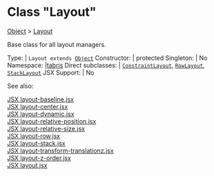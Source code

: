 ---
---
# Class "Layout"

<a href="https://developer.mozilla.org/en-US/docs/Web/JavaScript/Reference/Global_Objects/Object" title="View &quot;Object&quot; on MDN">Object</a> > <a href="#" >Layout</a>

Base class for all layout managers.


Type: | <code style="white-space: nowrap">Layout extends <a href="https://developer.mozilla.org/en-US/docs/Web/JavaScript/Reference/Global_Objects/Object" title="View &quot;Object&quot; on MDN">Object</a></code>
Constructor: | protected
Singleton: | No
Namespace: |<a href="../modules.html#startup" >tabris</a>
Direct subclasses: | <code style="white-space: nowrap"><a href="ConstraintLayout.html" title="ConstraintLayout Class Reference">ConstraintLayout</a></code>, <code style="white-space: nowrap"><a href="RowLayout.html" title="RowLayout Class Reference">RowLayout</a></code>, <code style="white-space: nowrap"><a href="StackLayout.html" title="StackLayout Class Reference">StackLayout</a></code>
JSX Support: | No


See also:
  
[<span class='language jsx'>JSX</span> layout-baseline.jsx](https://playground.tabris.com/?gitref=v3.5.0&snippet=layout-baseline.jsx)  
[<span class='language jsx'>JSX</span> layout-center.jsx](https://playground.tabris.com/?gitref=v3.5.0&snippet=layout-center.jsx)  
[<span class='language jsx'>JSX</span> layout-dynamic.jsx](https://playground.tabris.com/?gitref=v3.5.0&snippet=layout-dynamic.jsx)  
[<span class='language jsx'>JSX</span> layout-relative-position.jsx](https://playground.tabris.com/?gitref=v3.5.0&snippet=layout-relative-position.jsx)  
[<span class='language jsx'>JSX</span> layout-relative-size.jsx](https://playground.tabris.com/?gitref=v3.5.0&snippet=layout-relative-size.jsx)  
[<span class='language jsx'>JSX</span> layout-row.jsx](https://playground.tabris.com/?gitref=v3.5.0&snippet=layout-row.jsx)  
[<span class='language jsx'>JSX</span> layout-stack.jsx](https://playground.tabris.com/?gitref=v3.5.0&snippet=layout-stack.jsx)  
[<span class='language jsx'>JSX</span> layout-transform-translationz.jsx](https://playground.tabris.com/?gitref=v3.5.0&snippet=layout-transform-translationz.jsx)  
[<span class='language jsx'>JSX</span> layout-z-order.jsx](https://playground.tabris.com/?gitref=v3.5.0&snippet=layout-z-order.jsx)  
[<span class='language jsx'>JSX</span> layout.jsx](https://playground.tabris.com/?gitref=v3.5.0&snippet=layout.jsx)
